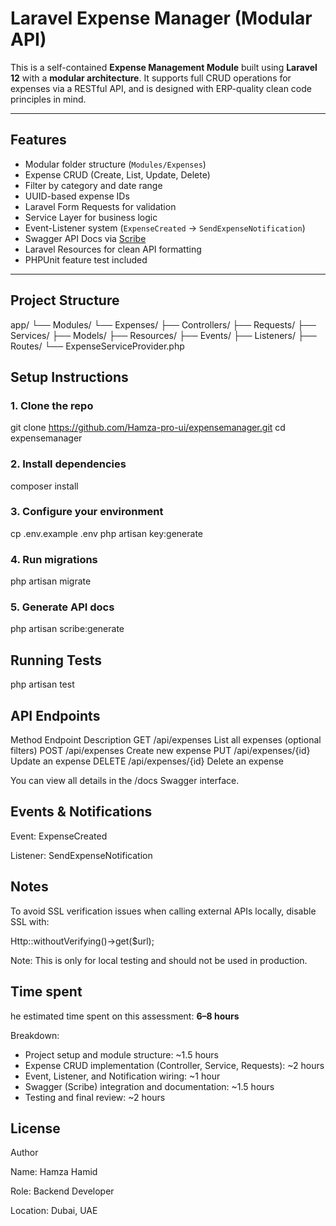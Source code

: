 # Laravel Expense Manager (Modular API)

This is a self-contained **Expense Management Module** built using **Laravel 12** with a **modular architecture**. It supports full CRUD operations for expenses via a RESTful API, and is designed with ERP-quality clean code principles in mind.

---

## Features

- Modular folder structure (`Modules/Expenses`)
- Expense CRUD (Create, List, Update, Delete)
- Filter by category and date range
- UUID-based expense IDs
- Laravel Form Requests for validation
- Service Layer for business logic
- Event-Listener system (`ExpenseCreated` → `SendExpenseNotification`)
- Swagger API Docs via [Scribe](https://scribe.knuckles.wtf/)
- Laravel Resources for clean API formatting
- PHPUnit feature test included 

---

## Project Structure

app/
└── Modules/
└── Expenses/
├── Controllers/
├── Requests/
├── Services/
├── Models/
├── Resources/
├── Events/
├── Listeners/
├── Routes/
└── ExpenseServiceProvider.php


## Setup Instructions

### 1. Clone the repo

git clone https://github.com/Hamza-pro-ui/expensemanager.git
cd expensemanager

### 2. Install dependencies
composer install

### 3. Configure your environment

cp .env.example .env
php artisan key:generate

### 4. Run migrations

php artisan migrate

### 5. Generate API docs

php artisan scribe:generate


## Running Tests

php artisan test

## API Endpoints

Method	Endpoint	Description
GET	/api/expenses	List all expenses (optional filters)
POST	/api/expenses	Create new expense
PUT	/api/expenses/{id}	Update an expense
DELETE	/api/expenses/{id}	Delete an expense

You can view all details in the /docs Swagger interface.

## Events & Notifications

Event: ExpenseCreated

Listener: SendExpenseNotification

## Notes

To avoid SSL verification issues when calling external APIs locally, disable SSL with:

Http::withoutVerifying()->get($url);

Note: This is only for local testing and should not be used in production.

## Time spent

he estimated time spent on this assessment: **6–8 hours**

Breakdown:
- Project setup and module structure: ~1.5 hours
- Expense CRUD implementation (Controller, Service, Requests): ~2 hours
- Event, Listener, and Notification wiring: ~1 hour
- Swagger (Scribe) integration and documentation: ~1.5 hours
- Testing and final review: ~2 hours


## License

Author

Name: Hamza Hamid

Role: Backend Developer

Location: Dubai, UAE
